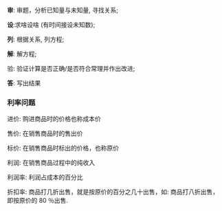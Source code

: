 

**审**: 审题，分析已知量与未知量, 寻找关系; 

**设**:求啥设啥 (有时间接设未知数); 

**列**: 根据关系, 列方程; 

**解**: 解方程; 

验: 验证计算是否正确/是否符合常理并作出改进; 

**答**: 写出结果

### 利率问题
进价: 购进商品时的价格也称成本价

售价: 在销售商品时的售出价

标价: 在销售商品时标出的价格，也称原价

利润: 在销售商品过程中的纯收入

利润率: 利润占成本的百分比

折扣率: 商品打几折出售，就是按原价的百分之几十出售，如: 商品打八折出售，即按原价的 80 ％出售. 
